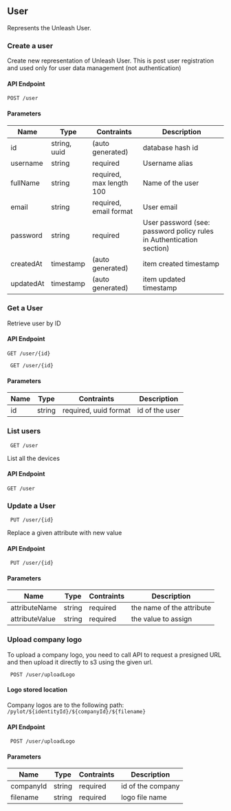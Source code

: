 ## User
Represents the Unleash User.

### Create a user

Create new representation of Unleash User. This is post user registration and used only for user data management (not authentication)

#### API Endpoint

`POST /user`

#### Parameters

Name | Type | Contraints | Description
--------|-------|--------- | ------
id | string, uuid | (auto generated) |  database hash id
username | string | required | Username alias
fullName | string | required, max length 100 | Name of the user
email | string | required, email format | User email
password | string | required | User password (see: password policy rules in Authentication section)
createdAt | timestamp | (auto generated) | item created timestamp
updatedAt | timestamp | (auto generated) | item updated timestamp


### Get a User

Retrieve user by ID

#### API Endpoint

 `GET /user/{id}`

```
 GET /user/{id}
```


#### Parameters

Name | Type | Contraints | Description
--------|-------|--------- | ------
id | string | required, uuid format| id of the user



### List users

```
 GET /user
```
List all the devices
#### API Endpoint

 `GET /user`

### Update a User

 
```
 PUT /user/{id}
```
Replace a given attribute with new value


#### API Endpoint

 ` PUT /user/{id}`
 
#### Parameters
Name | Type | Contraints | Description
--------|-------|--------- | ------
attributeName | string | required| the name of the attribute
attributeValue | string | required| the value to assign


### Upload company logo

To upload a company logo, you need to call API to request a presigned URL and then upload it directly to s3 using the given url.
 
```
 POST /user/uploadLogo
```

#### Logo stored location

Company logos are to the following path:
`/pylot/${identityId}/${companyId}/${filename}`

#### API Endpoint

 ` POST /user/uploadLogo`
 
#### Parameters
Name | Type | Contraints | Description
--------|-------|--------- | ------
companyId | string | required| id of the company
filename | string | required| logo file name

